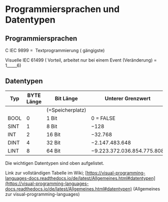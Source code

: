 
# Programmiersprachen und Datentypen

## Programmiersprachen

C IEC 9899 =  Textprogrammierung ( gängigste)

Visuelle IEC 61499 ( Vorteil, arbeitet nur bei einem Event (Veränderung) = 1\_\_\_\_\_6)

## Datentypen

| **Typ** | **BYTE Länge** | **Bit Länge** | Unterer Grenzwert | Oberer Grenzwert |
| --- | --- | --- | --- | --- |
|   |   | (=Speicherplatz) |   |   |
| BOOL | 0 | 1 Bit | 0 = FALSE | 1= TRUE |
| SINT | 1 | 8 Bit | −128 | 127 |
| INT | 2 | 16 Bit | −32.768 | 32.767 |
| DINT | 4 | 32 Bit | −2.147.483.648 | 2.147.483.647 |
| LINT | 8 | 64 Bit | −9.223.372.036.854.775.808 | 9.223.372.036.854.775.807 |

Die wichtigen Datentypen sind oben aufgelistet.

Link zur vollständigen Tabelle im Wiki; [https://visual-programming-languages-docs.readthedocs.io/de/latest/Allgemeines.html#datentypen](https://visual-programming-languages-docs.readthedocs.io/de/latest/Allgemeines.html#datentypen) (Allgemeines zur visual-programming-languages)
